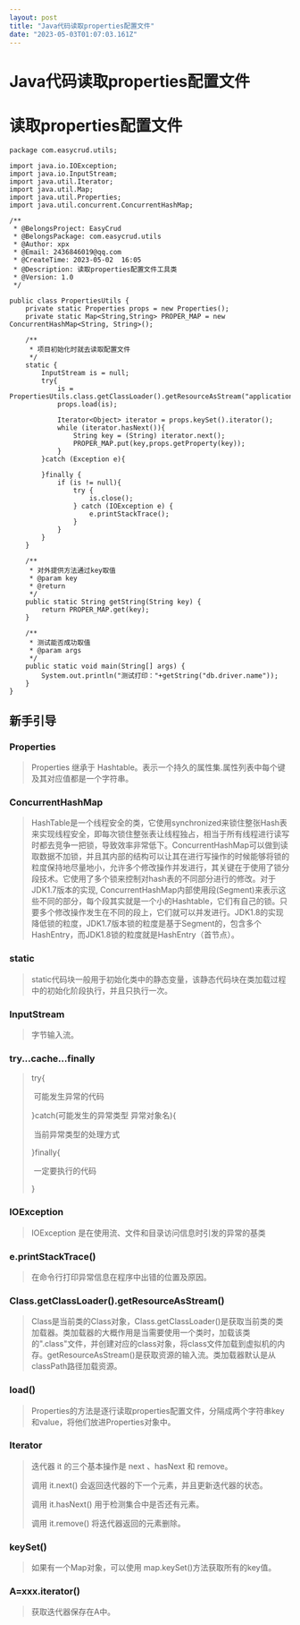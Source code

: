 ```yaml
---
layout: post
title: "Java代码读取properties配置文件"
date: "2023-05-03T01:07:03.161Z"
---
```

Java代码读取properties配置文件
======================

读取properties配置文件
================

    package com.easycrud.utils;
    
    import java.io.IOException;
    import java.io.InputStream;
    import java.util.Iterator;
    import java.util.Map;
    import java.util.Properties;
    import java.util.concurrent.ConcurrentHashMap;
    
    /**
     * @BelongsProject: EasyCrud
     * @BelongsPackage: com.easycrud.utils
     * @Author: xpx
     * @Email: 2436846019@qq.com
     * @CreateTime: 2023-05-02  16:05
     * @Description: 读取properties配置文件工具类
     * @Version: 1.0
     */
    
    public class PropertiesUtils {
        private static Properties props = new Properties();
        private static Map<String,String> PROPER_MAP = new ConcurrentHashMap<String, String>();
    
        /**
         * 项目初始化时就去读取配置文件
         */
        static {
            InputStream is = null;
            try{
                is = PropertiesUtils.class.getClassLoader().getResourceAsStream("application.properties");
                props.load(is);
    
                Iterator<Object> iterator = props.keySet().iterator();
                while (iterator.hasNext()){
                    String key = (String) iterator.next();
                    PROPER_MAP.put(key,props.getProperty(key));
                }
            }catch (Exception e){
    
            }finally {
                if (is != null){
                    try {
                        is.close();
                    } catch (IOException e) {
                        e.printStackTrace();
                    }
                }
            }
        }
    
        /**
         * 对外提供方法通过key取值
         * @param key
         * @return
         */
        public static String getString(String key) {
            return PROPER_MAP.get(key);
        }
    
        /**
         * 测试能否成功取值
         * @param args
         */
        public static void main(String[] args) {
            System.out.println("测试打印："+getString("db.driver.name"));
        }
    }
    

新手引导
----

### Properties

> Properties 继承于 Hashtable。表示一个持久的属性集.属性列表中每个键及其对应值都是一个字符串。

### ConcurrentHashMap

> HashTable是一个线程安全的类，它使用synchronized来锁住整张Hash表来实现线程安全，即每次锁住整张表让线程独占，相当于所有线程进行读写时都去竞争一把锁，导致效率非常低下。ConcurrentHashMap可以做到读取数据不加锁，并且其内部的结构可以让其在进行写操作的时候能够将锁的粒度保持地尽量地小，允许多个修改操作并发进行，其关键在于使用了锁分段技术。它使用了多个锁来控制对hash表的不同部分进行的修改。对于JDK1.7版本的实现, ConcurrentHashMap内部使用段(Segment)来表示这些不同的部分，每个段其实就是一个小的Hashtable，它们有自己的锁。只要多个修改操作发生在不同的段上，它们就可以并发进行。JDK1.8的实现降低锁的粒度，JDK1.7版本锁的粒度是基于Segment的，包含多个HashEntry，而JDK1.8锁的粒度就是HashEntry（首节点）。

### static

> static代码块一般用于初始化类中的静态变量，该静态代码块在类加载过程中的初始化阶段执行，并且只执行一次。

### InputStream

> 字节输入流。

### try...cache...finally

> try{
> 
> ​ 可能发生异常的代码
> 
> }catch(可能发生的异常类型 异常对象名){
> 
> ​ 当前异常类型的处理方式
> 
> }finally{
> 
> ​ 一定要执行的代码
> 
> }

### IOException

> IOException 是在使用流、文件和目录访问信息时引发的异常的基类

### e.printStackTrace()

> 在命令行打印异常信息在程序中出错的位置及原因。

### Class.getClassLoader().getResourceAsStream()

> Class是当前类的Class对象，Class.getClassLoader()是获取当前类的类加载器。类加载器的大概作用是当需要使用一个类时，加载该类的".class"文件，并创建对应的class对象，将class文件加载到虚拟机的内存。getResourceAsStream()是获取资源的输入流。类加载器默认是从classPath路径加载资源。

### load()

> Properties的方法是逐行读取properties配置文件，分隔成两个字符串key和value，将他们放进Properties对象中。

### Iterator

> 迭代器 it 的三个基本操作是 next 、hasNext 和 remove。
> 
> 调用 it.next() 会返回迭代器的下一个元素，并且更新迭代器的状态。
> 
> 调用 it.hasNext() 用于检测集合中是否还有元素。
> 
> 调用 it.remove() 将迭代器返回的元素删除。

### keySet()

> 如果有一个Map对象，可以使用 map.keySet()方法获取所有的key值。

### A=xxx.iterator()

> 获取迭代器保存在A中。